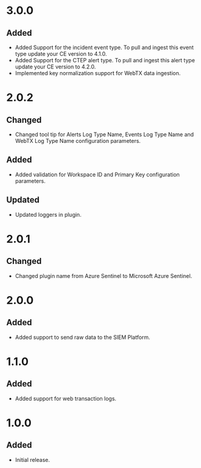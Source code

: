 # 3.0.0
## Added
- Added Support for the incident event type. To pull and ingest this event type update your CE version to 4.1.0.
- Added Support for the CTEP alert type. To pull and ingest this alert type update your CE version to 4.2.0.
- Implemented key normalization support for WebTX data ingestion.

# 2.0.2
## Changed
- Changed tool tip for Alerts Log Type Name, Events Log Type Name and WebTX Log Type Name configuration parameters.
## Added
- Added validation for Workspace ID and Primary Key configuration parameters.
## Updated
- Updated loggers in plugin.

# 2.0.1
## Changed
- Changed plugin name from Azure Sentinel to Microsoft Azure Sentinel.

# 2.0.0
## Added
- Added support to send raw data to the SIEM Platform.

# 1.1.0
## Added
- Added support for web transaction logs.

# 1.0.0
## Added
- Initial release.
